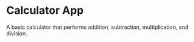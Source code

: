 # Calculator App
A basic calculator that performs addition, subtraction, multiplication, and division.